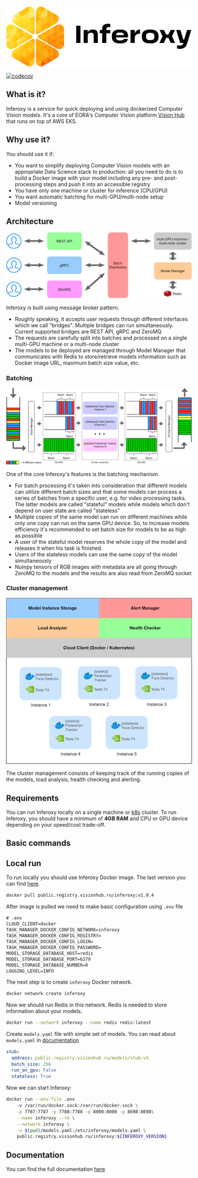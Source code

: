 <div align="center">

![Inferoxy](docs/inferoxy_dark.png)

</div>

[![codecov](https://codecov.io/gh/eora-ai/inferoxy/branch/master/graph/badge.svg?token=HV6ZNPUFZE)](https://codecov.io/gh/eora-ai/inferoxy)

## What is it?

Inferoxy is a service for quick deploying and using dockerized Computer Vision models. 
It's a core of EORA's Computer Vision platform [Vision Hub](https://www.visionhub.ru/) that runs on top of AWS EKS.

## Why use it?

You should use it if:
- You want to simplify deploying Computer Vision models with an appropriate Data Science stack to production: 
  all you need to do is to build a Docker image 
  with your model including any pre- and post-processing steps and push it into an accessible registry
- You have only one machine or cluster for inference (CPU/GPU)
- You want automatic batching for multi-GPU/multi-node setup
- Model versioning

## Architecture
![Overall architecture](docs/inferoxy-general.png)

Inferoxy is built using message broker pattern.
- Roughly speaking, it accepts user requests through different interfaces
which we call "bridges". Multiple bridges can run simultaneously. Current supported bridges are REST API, gRPC and 
ZeroMQ
- The requests are carefully split into batches and processed on a single multi-GPU machine or a multi-node cluster
- The models to be deployed are managed through Model Manager that 
communicates with Redis to store/retrieve models information such as Docker image URL, maximum batch size value, etc.

### Batching
![Batching](docs/inferoxy-batching.png)

One of the core Inferoxy's features is the batching mechanism.
- For batch processing it's taken into consideration 
that different models can utilize different batch sizes and that some models can process a series of batches 
from a specific user, e.g. for video processing tasks. The latter models are called "stateful" models while models 
which don't depend on user state are called "stateless"
- Multiple copies of the same model can run on different machines while only one copy can run on the same GPU device. 
  So, to increase models efficiency it's recommended to set batch size for models to be as high as possible
- A user of the stateful model reserves the whole copy of the model and releases it when his task is finished.
- Users of the stateless models can use the same copy of the model simultaneously
- Numpy tensors of RGB images with metadata are all going through ZeroMQ to the models and the results are also read 
  from ZeroMQ socket
  
### Cluster management
![Cluster](docs/inferoxy-cluster.png)

The cluster management consists of keeping track of the running copies of the models, load analysis, 
health checking and alerting.

## Requirements
You can run Inferoxy locally on a single machine or [k8s](https://kubernetes.io/) cluster. 
To run Inferoxy, you should have a minimum of **4GB RAM** and CPU or GPU device depending on your speed/cost trade-off. 

## Basic commands

## Local run
To run locally you should use Inferoxy Docker image. The last version you can find 
[here](https://github.com/eora-ai/inferoxy/releases).
```bash
docker pull public.registry.visionhub.ru/inferoxy:v1.0.4
```
After image is pulled we need to make basic configuration using `.env` file
```env
# .env
CLOUD_CLIENT=docker
TASK_MANAGER_DOCKER_CONFIG_NETWORK=inferoxy
TASK_MANAGER_DOCKER_CONFIG_REGISTRY=
TASK_MANAGER_DOCKER_CONFIG_LOGIN=
TASK_MANAGER_DOCKER_CONFIG_PASSWORD=
MODEL_STORAGE_DATABASE_HOST=redis
MODEL_STORAGE_DATABASE_PORT=6379
MODEL_STORAGE_DATABASE_NUMBER=0
LOGGING_LEVEL=INFO
```
The next step is to create `inferoxy` Docker network.
```bash
docker network create inferoxy
```
Now we should run Redis in this network. Redis is needed to store information about your models.
```bash
docker run --network inferoxy --name redis redis:latest 
```
Create `models.yaml` file with simple set of models. You can read about `models.yaml` in 
[documentation](https://github.com/eora-ai/inferoxy/wiki)
```yaml
stub:
  address: public.registry.visionhub.ru/models/stub:v5
  batch_size: 256
  run_on_gpu: False
  stateless: True
```

Now we can start Inferoxy:
```bash
docker run --env-file .env 
	-v /var/run/docker.sock:/var/run/docker.sock \
	-p 7787:7787 -p 7788:7788 -p 8000:8000 -p 8698:8698\
	--name inferoxy --rm \
	--network inferoxy \
	-v $(pwd)/models.yaml:/etc/inferoxy/models.yaml \
	public.registry.visionhub.ru/inferoxy:${INFEROXY_VERSION}
```

## Documentation

You can find the full documentation [here](https://github.com/eora-ai/inferoxy/wiki)
